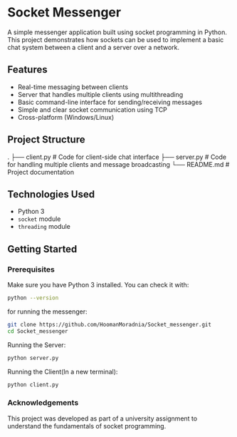 # Socket Messenger

A simple messenger application built using socket programming in Python. This project demonstrates how sockets can be used to implement a basic chat system between a client and a server over a network.

## Features

- Real-time messaging between clients
- Server that handles multiple clients using multithreading
- Basic command-line interface for sending/receiving messages
- Simple and clear socket communication using TCP
- Cross-platform (Windows/Linux)

## Project Structure

.
├── client.py     # Code for client-side chat interface
├── server.py     # Code for handling multiple clients and message broadcasting
└── README.md     # Project documentation

## Technologies Used

- Python 3
- `socket` module
- `threading` module

## Getting Started

### Prerequisites

Make sure you have Python 3 installed. You can check it with:

```bash
python --version
```
for running the messenger:
```bash
git clone https://github.com/HoomanMoradnia/Socket_messenger.git
cd Socket_messenger
```
Running the Server:
```bash
python server.py
```
Running the Client(In a new terminal):
```bash
python client.py
```

### Acknowledgements
This project was developed as part of a university assignment to understand the fundamentals of socket programming.

